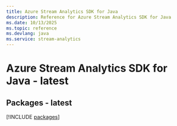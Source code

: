 ```yaml
---
title: Azure Stream Analytics SDK for Java
description: Reference for Azure Stream Analytics SDK for Java
ms.date: 10/13/2025
ms.topic: reference
ms.devlang: java
ms.service: stream-analytics
---
```

# Azure Stream Analytics SDK for Java - latest
## Packages - latest
[!INCLUDE [packages](stream-analytics-index.md)]